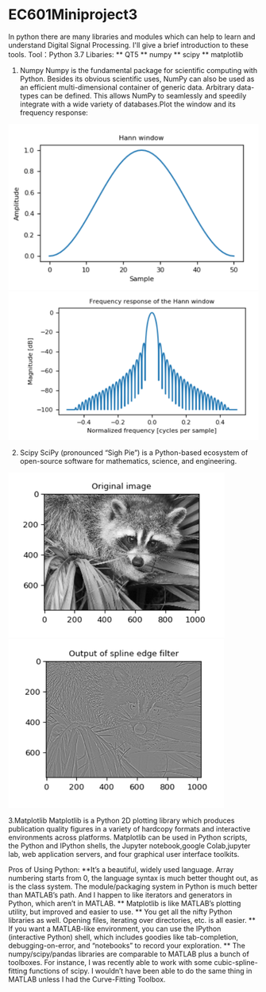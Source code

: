 # EC601Miniproject3
In python there are many libraries and modules which can help to learn and understand Digital Signal Processing. I'll give a brief introduction to these tools.
Tool：Python 3.7
Libaries: 
** QT5
** numpy
** scipy
** matplotlib
1. Numpy
Numpy is the fundamental package for scientific computing with Python. Besides its obvious scientific uses, NumPy can also be used as an efficient multi-dimensional container of generic data. Arbitrary data-types can be defined. This allows NumPy to seamlessly and speedily integrate with a wide variety of databases.Plot the window and its frequency response:

![](https://github.com/ZhaoPeixi627/EC601Miniproject3/blob/master/Miniproject3/numpy_1.png)
![](https://github.com/ZhaoPeixi627/EC601Miniproject3/blob/master/Miniproject3/numpy_2.png)

2. Scipy
SciPy (pronounced “Sigh Pie”) is a Python-based ecosystem of open-source software for mathematics, science, and engineering.

![](https://github.com/ZhaoPeixi627/EC601Miniproject3/blob/master/Miniproject3/scipy_1.png)
![](https://github.com/ZhaoPeixi627/EC601Miniproject3/blob/master/Miniproject3/scipy_2.png)

3.Matplotlib
Matplotlib is a Python 2D plotting library which produces publication quality figures in a variety of hardcopy formats and interactive environments across platforms. Matplotlib can be used in Python scripts, the Python and IPython shells, the Jupyter notebook,google Colab,jupyter lab, web application servers, and four graphical user interface toolkits.

Pros of Using Python:
**It’s a beautiful, widely used language. Array numbering starts from 0, the language syntax is much better thought out, as is the class system. The module/packaging system in Python is much better than MATLAB’s path. And I happen to like iterators and generators in Python, which aren’t in MATLAB.
** Matplotlib is like MATLAB’s plotting utility, but improved and easier to use.
** You get all the nifty Python libraries as well. Opening files, iterating over directories, etc. is all easier.
** If you want a MATLAB-like environment, you can use the IPython (interactive Python) shell, which includes goodies like tab-completion, debugging-on-error, and “notebooks” to record your exploration.
** The numpy/scipy/pandas libraries are comparable to MATLAB plus a bunch of toolboxes. For instance, I was recently able to work with some cubic-spline-fitting functions of scipy. I wouldn’t have been able to do the same thing in MATLAB unless I had the Curve-Fitting Toolbox.



